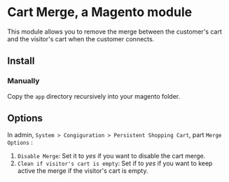 # Cart Merge, a Magento module

This module allows you to remove the merge between the customer's cart and the visitor's cart when the customer connects.

## Install

### Manually

Copy the `app` directory recursively into your magento folder.

## Options

In admin, `System > Congiguration > Persistent Shopping Cart`, part `Merge Options` :

1.  `Disable Merge`: Set it to _yes_ if you want to disable the cart merge.
2.  `Clean if visitor's cart is empty`: Set if to _yes_ if you want to keep active the merge if the visitor's cart is empty.